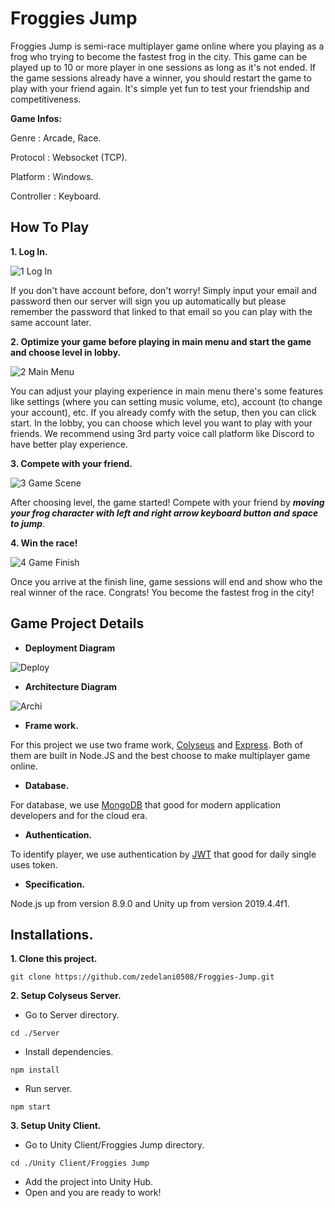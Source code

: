 # Froggies Jump
Froggies Jump is semi-race multiplayer game online where you playing as a frog who trying to become the fastest frog in the city. This game can be played up to 10 or more player in one sessions as long as it's not ended. If the game sessions already have a winner, you should restart the game to play with your friend again. It's simple yet fun to test your friendship and competitiveness.

**Game Infos:**

Genre       : Arcade, Race.

Protocol    : Websocket (TCP).

Platform    : Windows.

Controller  : Keyboard.


## How To Play
**1. Log In.**

![1 Log In](https://user-images.githubusercontent.com/74699417/125155183-4850f880-e188-11eb-8ff1-d04a00c096e8.gif)

If you don't have account before, don't worry! Simply input your email and password then our server will sign you up automatically but please remember the password that linked to that email so you can play with the same account later.

**2. Optimize your game before playing in main menu and start the game and choose level in lobby.**

![2 Main Menu](https://user-images.githubusercontent.com/74699417/125155206-78989700-e188-11eb-95cf-a520670f0cb7.gif)

You can adjust your playing experience in main menu there's some features like settings (where you can setting music volume, etc), account (to change your account), etc. If you already comfy with the setup, then you can click start. In the lobby, you can choose which level you want to play with your friends. We recommend using 3rd party voice call platform like Discord to have better play experience.

**3. Compete with your friend.**

![3 Game Scene](https://user-images.githubusercontent.com/74699417/125155258-bbf30580-e188-11eb-846c-ca34b0658c2e.gif)

After choosing level, the game started! Compete with your friend by **_moving your frog character with left and right arrow keyboard button and space to jump_**.

**4. Win the race!**

![4 Game Finish](https://user-images.githubusercontent.com/74699417/125155264-c6ad9a80-e188-11eb-821a-82b6ff5606e2.gif)

Once you arrive at the finish line, game sessions will end and show who the real winner of the race. Congrats! You become the fastest frog in the city!


## Game Project Details

- **Deployment Diagram**

![Deploy](https://user-images.githubusercontent.com/74699417/125155994-5ead8300-e18d-11eb-98c6-67f10fd2b0ed.png)

- **Architecture Diagram**

![Archi](https://user-images.githubusercontent.com/74699417/125156012-771d9d80-e18d-11eb-8e54-a8d43c2e4963.png)


- **Frame work.**

For this project we use two frame work, [Colyseus](https://www.colyseus.io/) and [Express](https://docs.nestjs.com/). Both of them are built in Node.JS and the best choose to make multiplayer game online.

- **Database.**

For database, we use [MongoDB](https://mongodb.com/) that good for modern application developers and for the cloud era.

- **Authentication.**

To identify player, we use authentication by [JWT](https://jwt.io/) that good for daily single uses token.

- **Specification.**

Node.js up from version 8.9.0 and Unity up from version 2019.4.4f1.


## Installations.

**1. Clone this project.**
```
git clone https://github.com/zedelani0508/Froggies-Jump.git
```

**2. Setup Colyseus Server.**

- Go to Server directory.
```
cd ./Server
```
- Install dependencies.
```
npm install
```
- Run server.
```
npm start
```


**3. Setup Unity Client.**
- Go to Unity Client/Froggies Jump directory.
```
cd ./Unity Client/Froggies Jump
```
- Add the project into Unity Hub.
- Open and you are ready to work!
